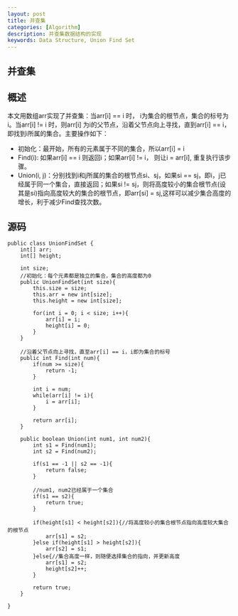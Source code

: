 ```yaml
---
layout: post
title: 并查集
categories: [Algorithm]
description: 并查集数据结构的实现
keywords: Data Structure, Union Find Set
---
```


## 并查集

## 概述
本文用数组arr实现了并查集：当arr[i] == i 时， i为集合的根节点，集合的标号为i。当arr[i] != i 时，则arr[i] 为i的父节点，沿着父节点向上寻找，直到arr[i] == i，即找到i所属的集合。主要操作如下：

* 初始化：最开始，所有的元素属于不同的集合，所以arr[i] = i
* Find(i): 如果arr[i] == i 则返回i；如果arr[i] != i， 则让i = arr[i], 重复执行该步骤。
* Union(i, j)：分别找到i和j所属的集合的根节点si、sj，如果si == sj，即i，j已经属于同一个集合，直接返回；如果si != sj，则将高度较小的集合根节点(设其是si)指向高度较大的集合的根节点，即arr[si] = sj,这样可以减少集合高度的增长，利于减少Find查找次数。

## 源码

```
public class UnionFindSet {
	int[] arr;
	int[] height;
	
	int size;
	//初始化：每个元素都是独立的集合，集合的高度都为0
	public UnionFindSet(int size){
		this.size = size;
		this.arr = new int[size];
		this.height = new int[size];
		
		for(int i = 0; i < size; i++){
			arr[i] = i;
			height[i] = 0;
		}
	}
	
	//沿着父节点向上寻找，直至arr[i] == i，i即为集合的标号
	public int Find(int num){
		if(num >= size){
			return -1;
		}
		
		int i = num;		
		while(arr[i] != i){
			i = arr[i];
		}
		
		return arr[i];
	}
	
	public boolean Union(int num1, int num2){
		int s1 = Find(num1);
		int s2 = Find(num2);
		
		if(s1 == -1 || s2 == -1){
			return false;
		}
		
		//num1, num2已经属于一个集合
		if(s1 == s2){
			return true;
		}
		
		if(height[s1] < height[s2]){//将高度较小的集合根节点指向高度较大集合的根节点
			arr[s1] = s2;
		}else if(height[s1] > height[s2]){
			arr[s2] = s1;
		}else{//集合高度一样，则随便选择集合的指向，并更新高度
			arr[s1] = s2;
			height[s2]++;
		}
		
		return true;
	}

}
```
